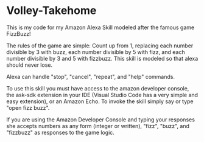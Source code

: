 # Volley-Takehome
This is my code for my Amazon Alexa Skill modeled after the famous game FizzBuzz!

The rules of the game are simple:
Count up from 1, replacing each number divisible by 3 with buzz, each number divisible by 5 with fizz, and each number divisible by 3 and 5 with fizzbuzz.
This skill is modeled so that alexa should never lose.

Alexa can handle "stop", "cancel", "repeat", and "help" commands. 

To use this skill you must have access to the amazon developer console, the ask-sdk extension in your IDE (Visual Studio Code has a very simple and easy extension), or an Amazon Echo. To invoke the skill simply say or type "open fizz buzz".

If you are using the Amazon Developer Console and typing your responses she accepts numbers as any form (integer or written), "fizz", "buzz", and "fizzbuzz" as responses to the game logic.
